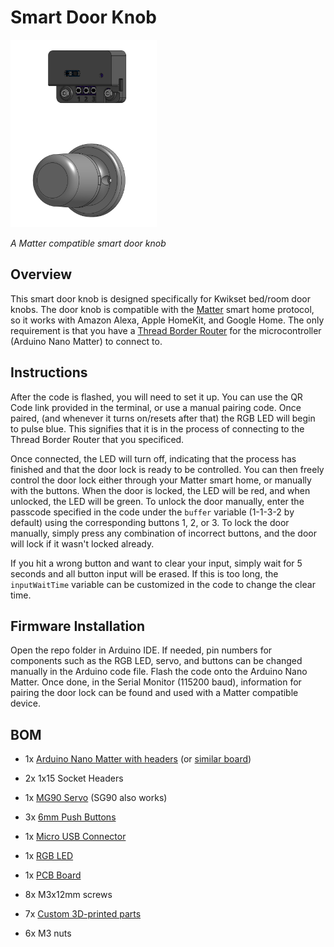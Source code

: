 # Smart Door Knob

<img src="assets/assembled.png" height="300">

*A Matter compatible smart door knob*

## Overview
This smart door knob is designed specifically for Kwikset bed/room door knobs. The door knob is compatible with the [Matter](https://en.wikipedia.org/wiki/Matter_(standard)) smart home protocol, so it works with Amazon Alexa, Apple HomeKit, and Google Home. The only requirement is that you have a [Thread Border Router](https://www.matteralpha.com/explainer/thread-border-router) for the microcontroller (Arduino Nano Matter) to connect to.

## Instructions
After the code is flashed, you will need to set it up. You can use the QR Code link provided in the terminal, or use a manual pairing code. Once paired, (and whenever it turns on/resets after that) the RGB LED will begin to pulse blue. This signifies that it is in the process of connecting to the Thread Border Router that you specificed.

Once connected, the LED will turn off, indicating that the process has finished and that the door lock is ready to be controlled. You can then freely control the door lock either through your Matter smart home, or manually with the buttons. When the door is locked, the LED will be red, and when unlocked, the LED will be green. To unlock the door manually, enter the passcode specified in the code under the `buffer` variable (1-1-3-2 by default) using the corresponding buttons 1, 2, or 3. To lock the door manually, simply press any combination of incorrect buttons, and the door will lock if it wasn't locked already.

If you hit a wrong button and want to clear your input, simply wait for 5 seconds and all button input will be erased. If this is too long, the `inputWaitTime` variable can be customized in the code to change the clear time.

## Firmware Installation
Open the repo folder in Arduino IDE. If needed, pin numbers for components such as the RGB LED, servo, and buttons can be changed manually in the Arduino code file. Flash the code onto the Arduino Nano Matter. Once done, in the Serial Monitor (115200 baud), information for pairing the door lock can be found and used with a Matter compatible device.

## BOM
- 1x [Arduino Nano Matter with headers](https://store-usa.arduino.cc/collections/internet-of-things/products/nano-matter) (or [similar board](https://github.com/SiliconLabs/arduino/blob/main/readme.md))

- 2x 1x15 Socket Headers

- 1x [MG90 Servo](https://www.amazon.com/MG90S-Servo-Motor-Helicopter-Arduino/dp/B07L6FZVT1?crid=VYZSRM9027BT) (SG90 also works)

- 3x [6mm Push Buttons](https://www.amazon.com/DAOKI-Miniature-Momentary-Tactile-Quality/dp/B01CGMP9GY?crid=3P0EFZBRL88C4&)

- 1x [Micro USB Connector](https://www.mouser.com/ProductDetail/Amphenol-FCI/10118194-0011LF?qs=9lcNTSmDlCqQOdqcAswPOg%3D%3D)

- 1x [RGB LED](https://www.amazon.com/EDGELEC-Tri-Color-Multicolor-Diffused-Resistors/dp/B077XGF3YR?crid=3S7KMO6E8I0PC)

- 1x [PCB Board](pcb/)

- 8x M3x12mm screws

- 7x [Custom 3D-printed parts](cad/printed)

- 6x M3 nuts
